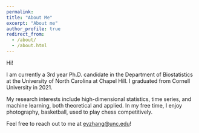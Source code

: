 ```yaml
---
permalink: 
title: "About Me"
excerpt: "About me"
author_profile: true
redirect_from: 
  - /about/
  - /about.html
---
```


Hi!

I am currently a 3rd year Ph.D. candidate in the Department of Biostatistics at the University of North
Carolina at Chapel Hill. I graduated from Cornell University in 2021. 

My research interests include high-dimensional statistics, time series,
and machine learning, both theoretical and applied. In my free time, I enjoy photography,
basketball, used to play chess competitively.

Feel free to reach out to me at eyzhang@unc.edu!
